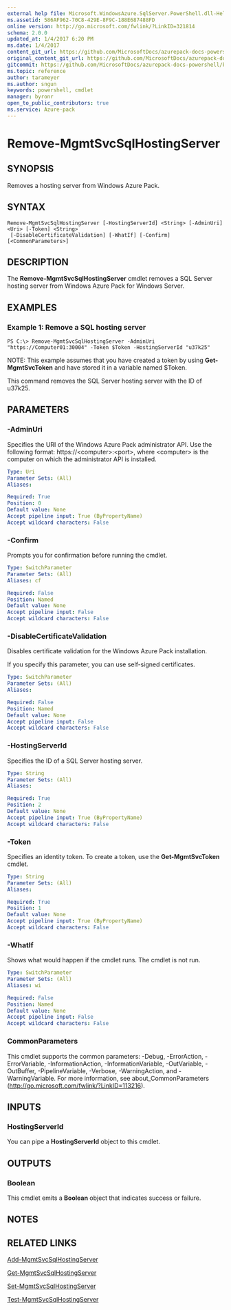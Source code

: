 ```yaml
---
external help file: Microsoft.WindowsAzure.SqlServer.PowerShell.dll-Help.xml
ms.assetid: 586AF962-70C8-429E-8F9C-188E687488FD
online version: http://go.microsoft.com/fwlink/?LinkID=321814
schema: 2.0.0
updated_at: 1/4/2017 6:20 PM
ms.date: 1/4/2017
content_git_url: https://github.com/MicrosoftDocs/azurepack-docs-powershell/blob/live/AzurePack-cmdlets/SQLServer/v1.0/Remove-MgmtSvcSqlHostingServer.md
original_content_git_url: https://github.com/MicrosoftDocs/azurepack-docs-powershell/blob/live/AzurePack-cmdlets/SQLServer/v1.0/Remove-MgmtSvcSqlHostingServer.md
gitcommit: https://github.com/MicrosoftDocs/azurepack-docs-powershell/blob/361232b1b8322225f587a5fe936b292ccd46a1f7/AzurePack-cmdlets/SQLServer/v1.0/Remove-MgmtSvcSqlHostingServer.md
ms.topic: reference
author: tarameyer
ms.author: sngun
keywords: powershell, cmdlet
manager: byronr
open_to_public_contributors: true
ms.service: Azure-pack
---
```


# Remove-MgmtSvcSqlHostingServer

## SYNOPSIS
Removes a hosting server from Windows Azure Pack.

## SYNTAX

```
Remove-MgmtSvcSqlHostingServer [-HostingServerId] <String> [-AdminUri] <Uri> [-Token] <String>
 [-DisableCertificateValidation] [-WhatIf] [-Confirm] [<CommonParameters>]
```

## DESCRIPTION
The **Remove-MgmtSvcSqlHostingServer** cmdlet removes a SQL Server hosting server from Windows Azure Pack for Windows Server.

## EXAMPLES

### Example 1: Remove a SQL hosting server
```
PS C:\> Remove-MgmtSvcSqlHostingServer -AdminUri "https://Computer01:30004" -Token $Token -HostingServerId "u37k25"
```

NOTE: This example assumes that you have created a token by using **Get-MgmtSvcToken** and have stored it in a variable named $Token.

This command removes the SQL Server hosting server with the ID of u37k25.

## PARAMETERS

### -AdminUri
Specifies the URI of the Windows Azure Pack administrator API.
Use the following format: https://\<computer\>:\<port\>, where \<computer\> is the computer on which the administrator API is installed.

```yaml
Type: Uri
Parameter Sets: (All)
Aliases: 

Required: True
Position: 0
Default value: None
Accept pipeline input: True (ByPropertyName)
Accept wildcard characters: False
```

### -Confirm
Prompts you for confirmation before running the cmdlet.

```yaml
Type: SwitchParameter
Parameter Sets: (All)
Aliases: cf

Required: False
Position: Named
Default value: None
Accept pipeline input: False
Accept wildcard characters: False
```

### -DisableCertificateValidation
Disables certificate validation for the Windows Azure Pack installation.

If you specify this parameter, you can use self-signed certificates.

```yaml
Type: SwitchParameter
Parameter Sets: (All)
Aliases: 

Required: False
Position: Named
Default value: None
Accept pipeline input: False
Accept wildcard characters: False
```

### -HostingServerId
Specifies the ID of a SQL Server hosting server.

```yaml
Type: String
Parameter Sets: (All)
Aliases: 

Required: True
Position: 2
Default value: None
Accept pipeline input: True (ByPropertyName)
Accept wildcard characters: False
```

### -Token
Specifies an identity token.
To create a token, use the **Get-MgmtSvcToken** cmdlet.

```yaml
Type: String
Parameter Sets: (All)
Aliases: 

Required: True
Position: 1
Default value: None
Accept pipeline input: True (ByPropertyName)
Accept wildcard characters: False
```

### -WhatIf
Shows what would happen if the cmdlet runs. 
The cmdlet is not run.

```yaml
Type: SwitchParameter
Parameter Sets: (All)
Aliases: wi

Required: False
Position: Named
Default value: None
Accept pipeline input: False
Accept wildcard characters: False
```

### CommonParameters
This cmdlet supports the common parameters: -Debug, -ErrorAction, -ErrorVariable, -InformationAction, -InformationVariable, -OutVariable, -OutBuffer, -PipelineVariable, -Verbose, -WarningAction, and -WarningVariable. For more information, see about_CommonParameters (http://go.microsoft.com/fwlink/?LinkID=113216).

## INPUTS

### HostingServerId
You can pipe a **HostingServerId** object to this cmdlet.

## OUTPUTS

### Boolean
This cmdlet emits a **Boolean** object that indicates success or failure.

## NOTES

## RELATED LINKS

[Add-MgmtSvcSqlHostingServer](xref:SQLServer/v1.0/Add-MgmtSvcSqlHostingServer.md)

[Get-MgmtSvcSqlHostingServer](xref:SQLServer/v1.0/Get-MgmtSvcSqlHostingServer.md)

[Set-MgmtSvcSqlHostingServer](xref:SQLServer/v1.0/Set-MgmtSvcSqlHostingServer.md)

[Test-MgmtSvcSqlHostingServer](xref:SQLServer/v1.0/Test-MgmtSvcSqlHostingServer.md)



